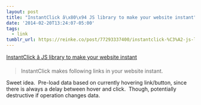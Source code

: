 ```yaml
---
layout: post
title: "InstantClick â\x80\x94 JS library to make your website instant"
date: '2014-02-20T13:24:07-05:00'
tags:
  - link
tumblr_url: https://reinke.co/post/77293337400/instantclick-%C3%A2-js-library-to-make-your-website
---
```

[InstantClick â JS library to make your website instant](http://instantclick.io/)  

> InstantClick makes following links in your website instant.

Sweet idea. &nbsp;Pre-load data based on currently hovering link/button, since there is always a delay between hover and click. &nbsp;Though, potentially destructive if operation changes data.

